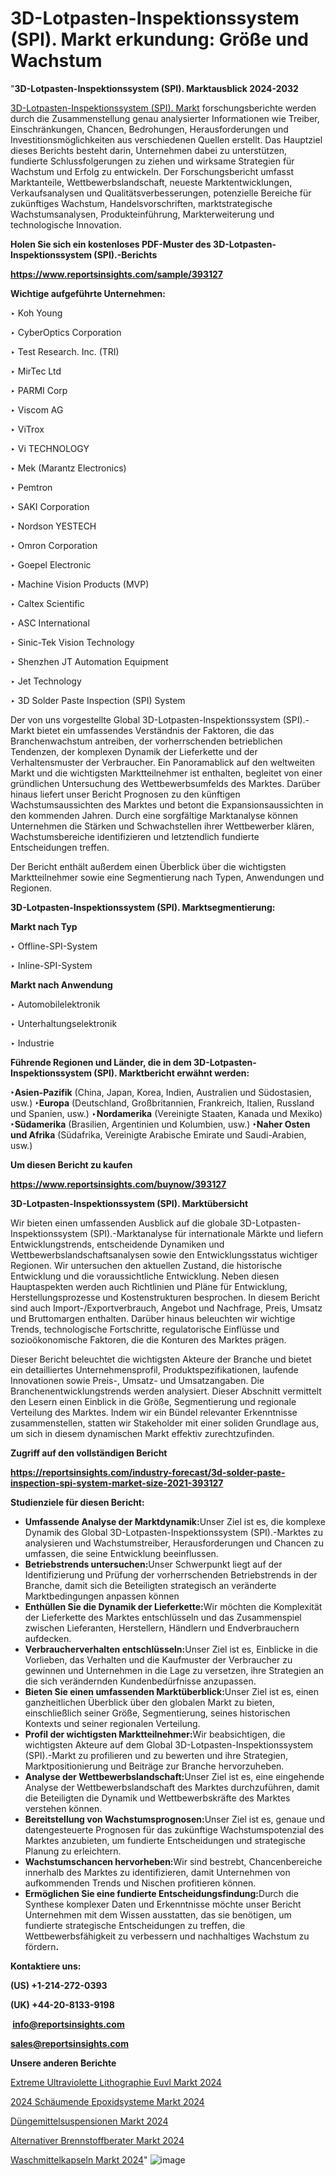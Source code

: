 # 3D-Lotpasten-Inspektionssystem (SPI). Markt erkundung: Größe und Wachstum

"<strong><b>3D-Lotpasten-Inspektionssystem (SPI). Marktausblick 2024-2032</b></strong>

<a href=https://www.reportsinsights.com/sample/393127>3D-Lotpasten-Inspektionssystem (SPI). Markt</a> forschungsberichte werden durch die Zusammenstellung genau analysierter Informationen wie Treiber, Einschränkungen, Chancen, Bedrohungen, Herausforderungen und Investitionsmöglichkeiten aus verschiedenen Quellen erstellt. Das Hauptziel dieses Berichts besteht darin, Unternehmen dabei zu unterstützen, fundierte Schlussfolgerungen zu ziehen und wirksame Strategien für Wachstum und Erfolg zu entwickeln. Der Forschungsbericht umfasst Marktanteile, Wettbewerbslandschaft, neueste Marktentwicklungen, Verkaufsanalysen und Qualitätsverbesserungen, potenzielle Bereiche für zukünftiges Wachstum, Handelsvorschriften, marktstrategische Wachstumsanalysen, Produkteinführung, Markterweiterung und technologische Innovation.

<strong><b>Holen Sie sich ein kostenloses PDF-Muster des 3D-Lotpasten-Inspektionssystem (SPI).-Berichts</b></strong>

<a href=https://www.reportsinsights.com/sample/393127><strong><u>https://www.reportsinsights.com/sample/393127</u></strong></a>

<strong>Wichtige aufgeführte Unternehmen:</strong>

‣ Koh Young

‣ CyberOptics Corporation

‣ Test Research. Inc. (TRI)

‣ MirTec Ltd

‣ PARMI Corp

‣ Viscom AG

‣ ViTrox

‣ Vi TECHNOLOGY

‣ Mek (Marantz Electronics)

‣ Pemtron

‣ SAKI Corporation

‣ Nordson YESTECH

‣ Omron Corporation

‣ Goepel Electronic

‣ Machine Vision Products (MVP)

‣ Caltex Scientific

‣ ASC International

‣ Sinic-Tek Vision Technology

‣ Shenzhen JT Automation Equipment

‣ Jet Technology

‣ 3D Solder Paste Inspection (SPI) System

Der von uns vorgestellte Global 3D-Lotpasten-Inspektionssystem (SPI).-Markt bietet ein umfassendes Verständnis der Faktoren, die das Branchenwachstum antreiben, der vorherrschenden betrieblichen Tendenzen, der komplexen Dynamik der Lieferkette und der Verhaltensmuster der Verbraucher. Ein Panoramablick auf den weltweiten Markt und die wichtigsten Marktteilnehmer ist enthalten, begleitet von einer gründlichen Untersuchung des Wettbewerbsumfelds des Marktes. Darüber hinaus liefert unser Bericht Prognosen zu den künftigen Wachstumsaussichten des Marktes und betont die Expansionsaussichten in den kommenden Jahren. Durch eine sorgfältige Marktanalyse können Unternehmen die Stärken und Schwachstellen ihrer Wettbewerber klären, Wachstumsbereiche identifizieren und letztendlich fundierte Entscheidungen treffen.

Der Bericht enthält außerdem einen Überblick über die wichtigsten Marktteilnehmer sowie eine Segmentierung nach Typen, Anwendungen und Regionen.

<strong>3D-Lotpasten-Inspektionssystem (SPI). Marktsegmentierung:</strong>

<strong>Markt nach Typ</strong>

‣ Offline-SPI-System

‣ Inline-SPI-System

<strong>Markt nach Anwendung</strong>

‣ Automobilelektronik

‣ Unterhaltungselektronik

‣ Industrie

<strong><b>Führende Regionen und Länder, die in dem 3D-Lotpasten-Inspektionssystem (SPI). Marktbericht erwähnt werden:</b></strong>

<strong><b>‣Asien-Pazifik</b></strong> (China, Japan, Korea, Indien, Australien und Südostasien, usw.)
<strong><b>‣Europa</b></strong> (Deutschland, Großbritannien, Frankreich, Italien, Russland und Spanien, usw.)
‣<strong><b>Nordamerika</b></strong> (Vereinigte Staaten, Kanada und Mexiko)
<strong><b>‣Südamerika</b></strong> (Brasilien, Argentinien und Kolumbien, usw.)
<strong><b>‣Naher Osten und Afrika</b></strong> (Südafrika, Vereinigte Arabische Emirate und Saudi-Arabien, usw.)

<strong>Um diesen Bericht zu kaufen</strong>

<a href=https://www.reportsinsights.com/buynow/393127><strong><u>https://www.reportsinsights.com/buynow/393127</u></strong></a>

<strong>3D-Lotpasten-Inspektionssystem (SPI). Marktübersicht</strong>

Wir bieten einen umfassenden Ausblick auf die globale 3D-Lotpasten-Inspektionssystem (SPI).-Marktanalyse für internationale Märkte und liefern Entwicklungstrends, entscheidende Dynamiken und Wettbewerbslandschaftsanalysen sowie den Entwicklungsstatus wichtiger Regionen. Wir untersuchen den aktuellen Zustand, die historische Entwicklung und die voraussichtliche Entwicklung. Neben diesen Hauptaspekten werden auch Richtlinien und Pläne für Entwicklung, Herstellungsprozesse und Kostenstrukturen besprochen. In diesem Bericht sind auch Import-/Exportverbrauch, Angebot und Nachfrage, Preis, Umsatz und Bruttomargen enthalten. Darüber hinaus beleuchten wir wichtige Trends, technologische Fortschritte, regulatorische Einflüsse und sozioökonomische Faktoren, die die Konturen des Marktes prägen.

Dieser Bericht beleuchtet die wichtigsten Akteure der Branche und bietet ein detailliertes Unternehmensprofil, Produktspezifikationen, laufende Innovationen sowie Preis-, Umsatz- und Umsatzangaben. Die Branchenentwicklungstrends werden analysiert. Dieser Abschnitt vermittelt den Lesern einen Einblick in die Größe, Segmentierung und regionale Verteilung des Marktes. Indem wir ein Bündel relevanter Erkenntnisse zusammenstellen, statten wir Stakeholder mit einer soliden Grundlage aus, um sich in diesem dynamischen Markt effektiv zurechtzufinden.

<strong>Zugriff auf den vollständigen Bericht</strong>

<a href=https://reportsinsights.com/industry-forecast/3d-solder-paste-inspection-spi-system-market-size-2021-393127><strong>https://reportsinsights.com/industry-forecast/3d-solder-paste-inspection-spi-system-market-size-2021-393127</strong></a>

<strong>Studienziele für diesen Bericht:</strong>
<ul>
  <li><strong>Umfassende Analyse der Marktdynamik:</strong>Unser Ziel ist es, die komplexe Dynamik des Global 3D-Lotpasten-Inspektionssystem (SPI).-Marktes zu analysieren und Wachstumstreiber, Herausforderungen und Chancen zu umfassen, die seine Entwicklung beeinflussen.</li>
  <li><strong>Betriebstrends untersuchen:</strong>Unser Schwerpunkt liegt auf der Identifizierung und Prüfung der vorherrschenden Betriebstrends in der Branche, damit sich die Beteiligten strategisch an veränderte Marktbedingungen anpassen können</li>
  <li><strong>Enthüllen Sie die Dynamik der Lieferkette:</strong>Wir möchten die Komplexität der Lieferkette des Marktes entschlüsseln und das Zusammenspiel zwischen Lieferanten, Herstellern, Händlern und Endverbrauchern aufdecken.</li>
  <li><strong>Verbraucherverhalten entschlüsseln:</strong>Unser Ziel ist es, Einblicke in die Vorlieben, das Verhalten und die Kaufmuster der Verbraucher zu gewinnen und Unternehmen in die Lage zu versetzen, ihre Strategien an die sich verändernden Kundenbedürfnisse anzupassen.</li>
  <li><strong>Bieten Sie einen umfassenden Marktüberblick:</strong>Unser Ziel ist es, einen ganzheitlichen Überblick über den globalen Markt zu bieten, einschließlich seiner Größe, Segmentierung, seines historischen Kontexts und seiner regionalen Verteilung.</li>
  <li><strong>Profil der wichtigsten Marktteilnehmer:</strong>Wir beabsichtigen, die wichtigsten Akteure auf dem Global 3D-Lotpasten-Inspektionssystem (SPI).-Markt zu profilieren und zu bewerten und ihre Strategien, Marktpositionierung und Beiträge zur Branche hervorzuheben.</li>
  <li><strong>Analyse der Wettbewerbslandschaft:</strong>Unser Ziel ist es, eine eingehende Analyse der Wettbewerbslandschaft des Marktes durchzuführen, damit die Beteiligten die Dynamik und Wettbewerbskräfte des Marktes verstehen können.</li>
  <li><strong>Bereitstellung von Wachstumsprognosen:</strong>Unser Ziel ist es, genaue und datengesteuerte Prognosen für das zukünftige Wachstumspotenzial des Marktes anzubieten, um fundierte Entscheidungen und strategische Planung zu erleichtern.</li>
  <li><strong>Wachstumschancen hervorheben:</strong>Wir sind bestrebt, Chancenbereiche innerhalb des Marktes zu identifizieren, damit Unternehmen von aufkommenden Trends und Nischen profitieren können.</li>
  <li><strong>Ermöglichen Sie eine fundierte Entscheidungsfindung:</strong>Durch die Synthese komplexer Daten und Erkenntnisse möchte unser Bericht Unternehmen mit dem Wissen ausstatten, das sie benötigen, um fundierte strategische Entscheidungen zu treffen, die Wettbewerbsfähigkeit zu verbessern und nachhaltiges Wachstum zu fördern<strong>.</strong></li>
</ul>
<strong>Kontaktiere uns:</strong>

<strong>(US) +1-214-272-0393</strong>

<strong>(UK) +44-20-8133-9198</strong>

<strong> </strong><a href=info@reportsinsights.com><strong><u>info@reportsinsights.com</u></strong></a>

<a href=sales@reportsinsights.com><strong><u>sales@reportsinsights.com</u></strong></a>

<strong>Unsere anderen Berichte</strong>

<a href=https://de.linkedin.com/pulse/extreme-ultraviolette-lithographie-euvl-markt-4dfff/>Extreme Ultraviolette Lithographie Euvl Markt 2024</a>

<a href=https://de.linkedin.com/pulse/2024-schäumende-epoxidsysteme-markt-wichtigste-qajgf/>2024 Schäumende Epoxidsysteme Markt 2024</a>

<a href=https://de.linkedin.com/pulse/düngemittelsuspensionen-markt-2024-aktuelles-wachstumsszenario-1wcef/>Düngemittelsuspensionen Markt 2024</a>

<a href=https://de.linkedin.com/pulse/alternativer-brennstoffberater-markt-aktuelles-doaof/>Alternativer Brennstoffberater Markt 2024</a>

<a href=https://de.linkedin.com/pulse/waschmittelkapseln-markt-2024-trends-chancen-2032-s2o5f/>Waschmittelkapseln Markt 2024</a>"
![image](https://github.com/Jaayaachit/RItracker/assets/158452289/5c7c114b-3a3c-4ee9-9b0a-1716a50be384)
